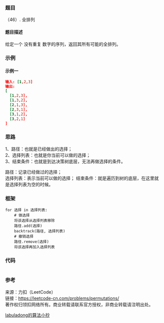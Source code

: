 ### 题目

（46）. 全排列

#### 题目描述

给定一个 没有重复 数字的序列，返回其所有可能的全排列。

### 示例

#### 示例一

```conf
输入: [1,2,3]
输出:
[
  [1,2,3],
  [1,3,2],
  [2,1,3],
  [2,3,1],
  [3,1,2],
  [3,2,1]
]

```


### 思路

1、路径：也就是已经做出的选择；  
2、选择列表：也就是你当前可以做的选择；  
3、结束条件：也就是到达决策树底层，无法再做选择的条件。  

路径：记录已经做过的选择；  
选择列表：表示当前可以做的选择；
结束条件：就是遍历到树的底层，在这里就是选择列表为空的时候。  

### 框架
```框架
for 选择 in 选择列表:
    # 做选择
    将该选择从选择列表移除
    路径.add(选择)
    backtrack(路径, 选择列表)
    # 撤销选择
    路径.remove(选择)
    将该选择再加入选择列表
```

### 代码

```golang

```

### 参考

来源：力扣（LeetCode）  
链接：<https://leetcode-cn.com/problems/permutations/>  
著作权归领扣网络所有。商业转载请联系官方授权，非商业转载请注明出处。  

[labuladong的算法小抄](https://labuladong.gitbook.io/algo/)
